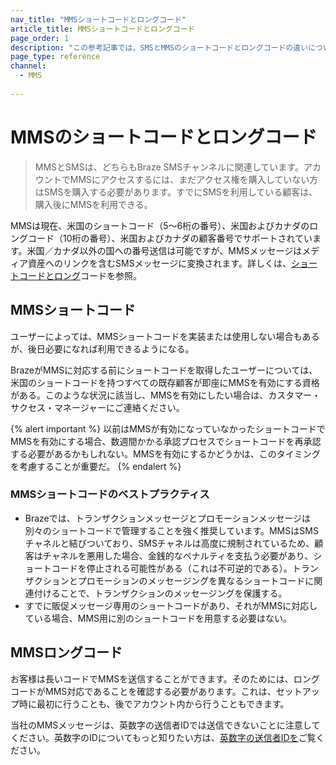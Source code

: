 ```yaml
---
nav_title: "MMSショートコードとロングコード"
article_title: MMSショートコードとロングコード
page_order: 1
description: "この参考記事では、SMSとMMSのショートコードとロングコードの違いについて説明します。"
page_type: reference
channel:
  - MMS
  
---
```


# MMSのショートコードとロングコード

> MMSとSMSは、どちらもBraze SMSチャンネルに関連しています。アカウントでMMSにアクセスするには、まだアクセス権を購入していない方はSMSを購入する必要があります。すでにSMSを利用している顧客は、購入後にMMSを利用できる。 

MMSは現在、米国のショートコード（5～6桁の番号）、米国およびカナダのロングコード（10桁の番号）、米国およびカナダの顧客番号でサポートされています。米国／カナダ以外の国への番号送信は可能ですが、MMSメッセージはメディア資産へのリンクを含むSMSメッセージに変換されます。詳しくは、[ショートコードとロング]({{site.baseurl}}/user_guide/message_building_by_channel/sms/phone_numbers/sending_phone_numbers/)コードを参照。

## MMSショートコード

ユーザーによっては、MMSショートコードを実装または使用しない場合もあるが、後日必要になれば利用できるようになる。

BrazeがMMSに対応する前にショートコードを取得したユーザーについては、米国のショートコードを持つすべての既存顧客が即座にMMSを有効にする資格がある。このような状況に該当し、MMSを有効にしたい場合は、カスタマー・サクセス・マネージャーにご連絡ください。

{% alert important %}
以前はMMSが有効になっていなかったショートコードでMMSを有効にする場合、数週間かかる承認プロセスでショートコードを再承認する必要があるかもしれない。MMSを有効にするかどうかは、このタイミングを考慮することが重要だ。
{% endalert %}

### MMSショートコードのベストプラクティス

- Brazeでは、トランザクションメッセージとプロモーションメッセージは別々のショートコードで管理することを強く推奨しています。MMSはSMSチャネルと結びついており、SMSチャネルは高度に規制されているため、顧客はチャネルを悪用した場合、金銭的なペナルティを支払う必要があり、ショートコードを停止される可能性がある（これは不可逆的である）。トランザクションとプロモーションのメッセージングを異なるショートコードに関連付けることで、トランザクションのメッセージングを保護する。
- すでに販促メッセージ専用のショートコードがあり、それがMMSに対応している場合、MMS用に別のショートコードを用意する必要はない。

## MMSロングコード

お客様は長いコードでMMSを送信することができます。そのためには、ロングコードがMMS対応であることを確認する必要があります。これは、セットアップ時に最初に行うことも、後でアカウント内から行うこともできます。 

当社のMMSメッセージは、英数字の送信者IDでは送信できないことに注意してください。英数字のIDについてもっと知りたい方は、[英数字の送信者IDを]({{site.baseurl}}/user_guide/message_building_by_channel/sms/phone_numbers/sending_phone_numbers/#alphanumeric-sender-id)ご覧ください。
